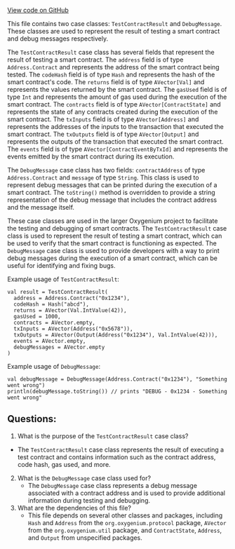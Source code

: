 [View code on GitHub](https://github.com/oxygenium/oxygenium/api/src/main/scala/org/oxygenium/api/model/TestContractResult.scala)

This file contains two case classes: `TestContractResult` and `DebugMessage`. These classes are used to represent the result of testing a smart contract and debug messages respectively. 

The `TestContractResult` case class has several fields that represent the result of testing a smart contract. The `address` field is of type `Address.Contract` and represents the address of the smart contract being tested. The `codeHash` field is of type `Hash` and represents the hash of the smart contract's code. The `returns` field is of type `AVector[Val]` and represents the values returned by the smart contract. The `gasUsed` field is of type `Int` and represents the amount of gas used during the execution of the smart contract. The `contracts` field is of type `AVector[ContractState]` and represents the state of any contracts created during the execution of the smart contract. The `txInputs` field is of type `AVector[Address]` and represents the addresses of the inputs to the transaction that executed the smart contract. The `txOutputs` field is of type `AVector[Output]` and represents the outputs of the transaction that executed the smart contract. The `events` field is of type `AVector[ContractEventByTxId]` and represents the events emitted by the smart contract during its execution. 

The `DebugMessage` case class has two fields: `contractAddress` of type `Address.Contract` and `message` of type `String`. This class is used to represent debug messages that can be printed during the execution of a smart contract. The `toString()` method is overridden to provide a string representation of the debug message that includes the contract address and the message itself. 

These case classes are used in the larger Oxygenium project to facilitate the testing and debugging of smart contracts. The `TestContractResult` case class is used to represent the result of testing a smart contract, which can be used to verify that the smart contract is functioning as expected. The `DebugMessage` case class is used to provide developers with a way to print debug messages during the execution of a smart contract, which can be useful for identifying and fixing bugs. 

Example usage of `TestContractResult`:
```
val result = TestContractResult(
  address = Address.Contract("0x1234"),
  codeHash = Hash("abcd"),
  returns = AVector(Val.IntValue(42)),
  gasUsed = 1000,
  contracts = AVector.empty,
  txInputs = AVector(Address("0x5678")),
  txOutputs = AVector(Output(Address("0x1234"), Val.IntValue(42))),
  events = AVector.empty,
  debugMessages = AVector.empty
)
```

Example usage of `DebugMessage`:
```
val debugMessage = DebugMessage(Address.Contract("0x1234"), "Something went wrong")
println(debugMessage.toString()) // prints "DEBUG - 0x1234 - Something went wrong"
```
## Questions: 
 1. What is the purpose of the `TestContractResult` case class?
   - The `TestContractResult` case class represents the result of executing a test contract and contains information such as the contract address, code hash, gas used, and more.
2. What is the `DebugMessage` case class used for?
   - The `DebugMessage` case class represents a debug message associated with a contract address and is used to provide additional information during testing and debugging.
3. What are the dependencies of this file?
   - This file depends on several other classes and packages, including `Hash` and `Address` from the `org.oxygenium.protocol` package, `AVector` from the `org.oxygenium.util` package, and `ContractState`, `Address`, and `Output` from unspecified packages.